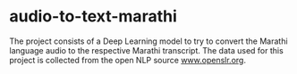 # audio-to-text-marathi
The project consists of a Deep Learning model to try to convert the Marathi language audio to the respective Marathi transcript. The data used for this project is collected from the open NLP source www.openslr.org.
